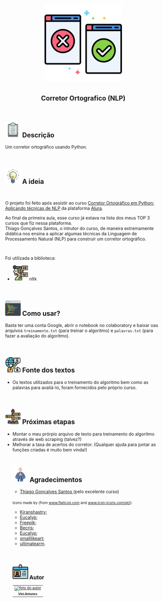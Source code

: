 <p align="center">
  <img src="images/correcao.svg" float="center" width=250px/>
</p>
    
<h1 align="center">
  <h2 align="center"><strong align="center"> Corretor Ortografico (NLP) </strong></h2>
</h1>

<br>

<h2><img src="images/descricao.svg" width=50px/> Descrição </h2>

<p>
  Um corretor ortográfico usando Python.
</p>

<br>

<h2><img src="images/ideia.svg" width=50px/> A ideia </h2>
<p align="center" >
  
</p>

<br>

<p>
  O projeto foi feito após assistir ao curso <a href="https://cursos.alura.com.br/course/nlp-corretor-ortografico" target="_blank">Corretor Ortográfico em Python: Aplicando técnicas de NLP</a> da plataforma <a href="https://www.alura.com.br/" target="_blank">Alura</a>.
</p>

<p>Ao final da primeira aula, esse curso já estava na lista dos meus TOP 3 cursos que fiz nessa plataforma.<br>Thiago Gonçalves Santos, o intrutor do curso, de maneira extremamente didática nos ensina a aplicar algumas técnicas da Linguagem de Processamento Natural (NLP) para construir um corretor ortográfico.</p>

<br>

<p>
  Foi utilizada a biblioteca:
  <ul>
    <li><img src="images/processamento-de-linguagem-natural.svg" width=50px/> nltk </li>
  </ul>  
</p>

<br>

<h2><img src="images/como_rodar.svg" width=50px/> Como usar? </h2>
<p>
  Basta ter uma conta Google, abrir o notebook no colaboratory e baixar oas arquivos <code>treinamento.txt</code> (para treinar o algoritmo) e <code>palavras.txt</code> (para fazer a avaliação do algoritmo).
</p>

<br>

<h2><img src="images/palavras.svg" width=50px/> Fonte dos textos </h2>
<ul>
    <li>Os textos utilizados para o treinamento do algoritmo bem como as palavras para avaliá-lo, foram fornecidos pelo próprio curso.</li>
</ul>
<br>

<h2><img src="images/guia.svg" width=50px/> Próximas etapas </h2>
<ul>
  <li>Montar o meu prórpio arquivo de texto para treinamento do algoritmo através de web scraping (talvez?)</li>
  <li>Melhorar a taxa de acertos do corretor. (Qualquer ajuda para juntar as funções criadas é muito bem vinda!)</li>
<br>

<h2><img src="images/agradecimentos.svg" width=50px/> Agradecimentos </h2>

<ul>
  <li><a href="https://www.linkedin.com/in/thiago-gonçalves-santos/" target="_blank"> Thiago Gonçalves Santos </a> (pelo excelente curso)</li>
</ul>

<p>
  <sub>
    <adress>
      Icons made by (from <a href="https://www.flaticon.com/br/" target="_blank" title="Flaticon"> www.flaticon.com</a> and <a href="https://icon-icons.com/pt/" target="_blank" title="Icon-Icons">www.icon-icons.com/pt/</a>):
      <ul>
        <li><a href="https://www.flaticon.com/br/autores/kiranshastry" target="_blank" title="Kiranshastry">Kiranshastry</a>;</li>
        <li><a href="https://www.flaticon.com/br/autores/eucalyp" target="_blank" title="Eucalyp">Eucalyp</a>;</li>
        <li><a href="https://www.flaticon.com/br/autores/freepik" target="_blank" title="Freepik">Freepik</a>;</li>
        <li><a href="https://www.flaticon.com/br/autores/becris" target="_blank" title="Becris">Becris</a>;</li>
        <li><a href="https://www.flaticon.com/br/autores/eucalyp" target="_blank" title="Eucalyp">Eucalyp</a>;</li>
        <li><a href="https://www.flaticon.com/br/autores/smalllikeart" target="_blank" title="smalllikeart">smalllikeart</a>;</li>
        <li><a href="https://www.flaticon.com/br/autores/ultimatearm" target="_blank" title="ultimatearm">ultimatearm</a>.</li>
      </ul>
    </adress>
  <sub>
</p>

<br>

<h2><img src="images/autor.svg" width=50px/> Autor </h2>

<table>
  <tr>
    <td align="center"><a href="https://www.linkedin.com/in/vini-antunes/" target="_blank"><img src="https://avatars0.githubusercontent.com/u/57882903?s=460&u=caee8cc76060b036952e169feba0449f2d43519e&v=4" width="140px;" alt="foto do autor"/><br /><sub><b>Vini Antunes</b></sub></a><br /></td>
  <tr>
</table>

<br>
